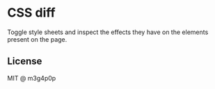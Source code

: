 # CSS diff

Toggle style sheets and inspect the effects they have on the elements present on the page.

## License

MIT @ m3g4p0p
